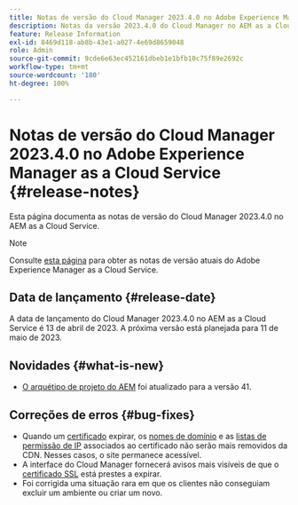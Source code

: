 ```yaml
---
title: Notas de versão do Cloud Manager 2023.4.0 no Adobe Experience Manager as a Cloud Service
description: Notas da versão 2023.4.0 do Cloud Manager no AEM as a Cloud Service.
feature: Release Information
exl-id: 8469d118-ab8b-43e1-a027-4e69d8659048
role: Admin
source-git-commit: 9cde6e63ec452161dbeb1e1bfb10c75f89e2692c
workflow-type: tm+mt
source-wordcount: '180'
ht-degree: 100%

---
```


# Notas de versão do Cloud Manager 2023.4.0 no Adobe Experience Manager as a Cloud Service {#release-notes}

Esta página documenta as notas de versão do Cloud Manager 2023.4.0 no AEM as a Cloud Service.

>[!NOTE]
>
>Consulte [esta página](/help/release-notes/release-notes-cloud/release-notes-current.md) para obter as notas de versão atuais do Adobe Experience Manager as a Cloud Service.

## Data de lançamento {#release-date}

A data de lançamento do Cloud Manager 2023.4.0 no AEM as a Cloud Service é 13 de abril de 2023. A próxima versão está planejada para 11 de maio de 2023.

## Novidades {#what-is-new}

* [O arquétipo de projeto do AEM](https://experienceleague.adobe.com/docs/experience-manager-core-components/using/developing/archetype/overview.html?lang=pt-BR) foi atualizado para a versão 41.

## Correções de erros {#bug-fixes}

* Quando um [certificado](/help/implementing/cloud-manager/managing-ssl-certifications/introduction-to-ssl-certificates.md) expirar, os [nomes de domínio](/help/implementing/cloud-manager/custom-domain-names/introduction.md) e as [listas de permissão de IP](/help/implementing/cloud-manager/ip-allow-lists/introduction.md) associados ao certificado não serão mais removidos da CDN. Nesses casos, o site permanece acessível.
* A interface do Cloud Manager fornecerá avisos mais visíveis de que o [certificado SSL](/help/implementing/cloud-manager/managing-ssl-certifications/introduction-to-ssl-certificates.md) está prestes a expirar.
* Foi corrigida uma situação rara em que os clientes não conseguiam excluir um ambiente ou criar um novo.
